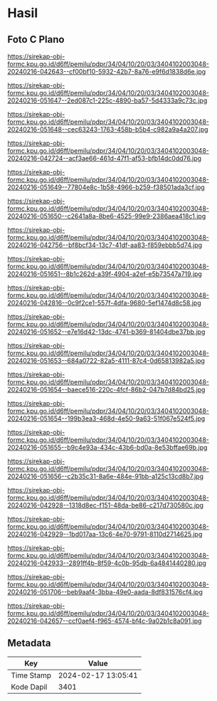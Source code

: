 # Hasil

## Foto C Plano

https://sirekap-obj-formc.kpu.go.id/d6ff/pemilu/pdpr/34/04/10/20/03/3404102003048-20240216-042643--cf00bf10-5932-42b7-8a76-e9f6d1838d6e.jpg

https://sirekap-obj-formc.kpu.go.id/d6ff/pemilu/pdpr/34/04/10/20/03/3404102003048-20240216-051647--2ed087c1-225c-4890-ba57-5d4333a9c73c.jpg

https://sirekap-obj-formc.kpu.go.id/d6ff/pemilu/pdpr/34/04/10/20/03/3404102003048-20240216-051648--cec63243-1763-458b-b5b4-c982a9a4a207.jpg

https://sirekap-obj-formc.kpu.go.id/d6ff/pemilu/pdpr/34/04/10/20/03/3404102003048-20240216-042724--acf3ae66-461d-47f1-af53-bfb14dc0dd76.jpg

https://sirekap-obj-formc.kpu.go.id/d6ff/pemilu/pdpr/34/04/10/20/03/3404102003048-20240216-051649--77804e8c-1b58-4966-b259-f38501ada3cf.jpg

https://sirekap-obj-formc.kpu.go.id/d6ff/pemilu/pdpr/34/04/10/20/03/3404102003048-20240216-051650--c2641a8a-8be6-4525-99e9-2386aea418c1.jpg

https://sirekap-obj-formc.kpu.go.id/d6ff/pemilu/pdpr/34/04/10/20/03/3404102003048-20240216-042756--bf8bcf34-13c7-41df-aa83-f859ebbb5d74.jpg

https://sirekap-obj-formc.kpu.go.id/d6ff/pemilu/pdpr/34/04/10/20/03/3404102003048-20240216-051651--8b1c262d-a39f-4904-a2ef-e5b73547a719.jpg

https://sirekap-obj-formc.kpu.go.id/d6ff/pemilu/pdpr/34/04/10/20/03/3404102003048-20240216-042816--0c9f2ce1-557f-4dfa-9680-5ef1474d8c58.jpg

https://sirekap-obj-formc.kpu.go.id/d6ff/pemilu/pdpr/34/04/10/20/03/3404102003048-20240216-051652--e7e16d42-13dc-4741-b369-81404dbe37bb.jpg

https://sirekap-obj-formc.kpu.go.id/d6ff/pemilu/pdpr/34/04/10/20/03/3404102003048-20240216-051653--684a0722-82a5-4111-87c4-0d65813982a5.jpg

https://sirekap-obj-formc.kpu.go.id/d6ff/pemilu/pdpr/34/04/10/20/03/3404102003048-20240216-051654--baece516-220c-4fcf-86b2-047b7d84bd25.jpg

https://sirekap-obj-formc.kpu.go.id/d6ff/pemilu/pdpr/34/04/10/20/03/3404102003048-20240216-051654--199b3ea3-468d-4e50-9a63-51f067e524f5.jpg

https://sirekap-obj-formc.kpu.go.id/d6ff/pemilu/pdpr/34/04/10/20/03/3404102003048-20240216-051655--b9c4e93a-434c-43b6-bd0a-8e53bffae69b.jpg

https://sirekap-obj-formc.kpu.go.id/d6ff/pemilu/pdpr/34/04/10/20/03/3404102003048-20240216-051656--c2b35c31-8a6e-484e-91bb-a125c13cd8b7.jpg

https://sirekap-obj-formc.kpu.go.id/d6ff/pemilu/pdpr/34/04/10/20/03/3404102003048-20240216-042928--1318d8ec-f151-48da-be86-c217d730580c.jpg

https://sirekap-obj-formc.kpu.go.id/d6ff/pemilu/pdpr/34/04/10/20/03/3404102003048-20240216-042929--1bd017aa-13c6-4e70-9791-8110d2714625.jpg

https://sirekap-obj-formc.kpu.go.id/d6ff/pemilu/pdpr/34/04/10/20/03/3404102003048-20240216-042933--2891ff4b-8f59-4c0b-95db-6a4841440280.jpg

https://sirekap-obj-formc.kpu.go.id/d6ff/pemilu/pdpr/34/04/10/20/03/3404102003048-20240216-051706--beb9aaf4-3bba-49e0-aada-8df831576cf4.jpg

https://sirekap-obj-formc.kpu.go.id/d6ff/pemilu/pdpr/34/04/10/20/03/3404102003048-20240216-042657--ccf0aef4-f965-4574-bf4c-9a02b1c8a091.jpg


## Metadata

| Key        | Value               |
| ---------- | ------------------- |
| Time Stamp | 2024-02-17 13:05:41 |
| Kode Dapil | 3401                |



